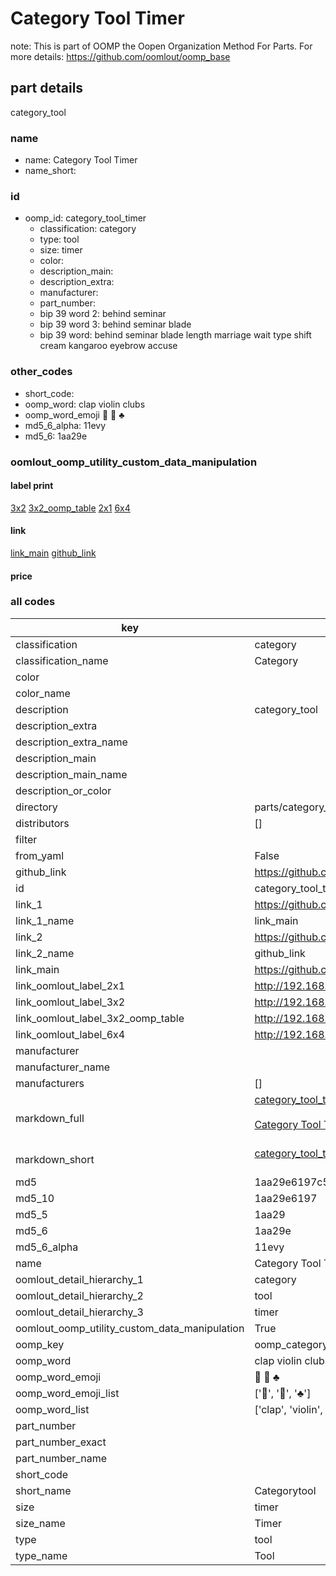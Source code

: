 # Category Tool Timer  

note: This is part of OOMP the Oopen Organization Method For Parts. For more details: https://github.com/oomlout/oomp_base

##  part details



category_tool

### name
* name: Category Tool Timer
* name_short: 
### id
* oomp_id: category_tool_timer
  * classification: category
  * type: tool
  * size: timer
  * color: 
  * description_main: 
  * description_extra: 
  * manufacturer: 
  * part_number: 
  * bip 39 word 2: behind seminar
  * bip 39 word 3: behind seminar blade
  * bip 39 word: behind seminar blade length marriage wait type shift cream kangaroo eyebrow accuse

### other_codes
* short_code: 
* oomp_word: clap violin clubs
* oomp_word_emoji :clap: :violin: :clubs:
* md5_6_alpha: 11evy
* md5_6: 1aa29e






### oomlout_oomp_utility_custom_data_manipulation
#### label print
[3x2](http://192.168.1.245:1112/?label=oomp%2011evy)
[3x2_oomp_table](http://192.168.1.107:1112/?label=oomp%2011evy)
[2x1](http://192.168.1.242:1112/?label=oomp%2011evy)
[6x4](http://192.168.1.55:1112/?label=oomp%2011evy)    

#### link

[link_main](https://github.com/oomlout/oomlout_oomp_current_version_messy/tree/main/parts/category_tool_timer) [github_link](https://github.com/oomlout/oomlout_oomp_part_src/tree/main/parts/category_tool_timer)                             

#### price







### all codes 
| key | value |  
| --- | --- |  
| classification | category |  
| classification_name | Category |  
| color |  |  
| color_name |  |  
| description | category_tool |  
| description_extra |  |  
| description_extra_name |  |  
| description_main |  |  
| description_main_name |  |  
| description_or_color |   |  
| directory | parts/category_tool_timer |  
| distributors | [] |  
| filter |  |  
| from_yaml | False |  
| github_link | https://github.com/oomlout/oomlout_oomp_part_src/tree/main/parts/category_tool_timer |  
| id | category_tool_timer |  
| link_1 | https://github.com/oomlout/oomlout_oomp_current_version_messy/tree/main/parts/category_tool_timer |  
| link_1_name | link_main |  
| link_2 | https://github.com/oomlout/oomlout_oomp_part_src/tree/main/parts/category_tool_timer |  
| link_2_name | github_link |  
| link_main | https://github.com/oomlout/oomlout_oomp_current_version_messy/tree/main/parts/category_tool_timer |  
| link_oomlout_label_2x1 | http://192.168.1.242:1112/?label=oomp%2011evy |  
| link_oomlout_label_3x2 | http://192.168.1.245:1112/?label=oomp%2011evy |  
| link_oomlout_label_3x2_oomp_table | http://192.168.1.107:1112/?label=oomp%2011evy |  
| link_oomlout_label_6x4 | http://192.168.1.55:1112/?label=oomp%2011evy |  
| manufacturer |  |  
| manufacturer_name |  |  
| manufacturers | [] |  
| markdown_full | [category_tool_timer](https://github.com/oomlout/oomlout_oomp_current_version_messy/tree/main/parts/category_tool_timer)<br>[](https://github.com/oomlout/oomlout_oomp_current_version_messy/tree/main/parts/category_tool_timer)<br>[Category Tool Timer](https://github.com/oomlout/oomlout_oomp_current_version_messy/tree/main/parts/category_tool_timer)<br><br> |  
| markdown_short | [category_tool_timer](https://github.com/oomlout/oomlout_oomp_current_version_messy/tree/main/parts/category_tool_timer)<br><br> |  
| md5 | 1aa29e6197c5dd7bd9c428002e30e0a4 |  
| md5_10 | 1aa29e6197 |  
| md5_5 | 1aa29 |  
| md5_6 | 1aa29e |  
| md5_6_alpha | 11evy |  
| name | Category Tool Timer |  
| oomlout_detail_hierarchy_1 | category |  
| oomlout_detail_hierarchy_2 | tool |  
| oomlout_detail_hierarchy_3 | timer |  
| oomlout_oomp_utility_custom_data_manipulation | True |  
| oomp_key | oomp_category_tool_timer |  
| oomp_word | clap violin clubs |  
| oomp_word_emoji | :clap: :violin: :clubs: |  
| oomp_word_emoji_list | [':clap:', ':violin:', ':clubs:'] |  
| oomp_word_list | ['clap', 'violin', 'clubs'] |  
| part_number |  |  
| part_number_exact |  |  
| part_number_name |  |  
| short_code |  |  
| short_name | Categorytool |  
| size | timer |  
| size_name | Timer |  
| type | tool |  
| type_name | Tool |  
